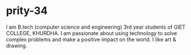 # prity-34
I am B.tech (computer science and engineering) 3rd year students of GIET COLLEGE, KHURDHA. I am passionate about using technology to solve complex problems and make a positive impact on the world. I like art &amp; drawing.
